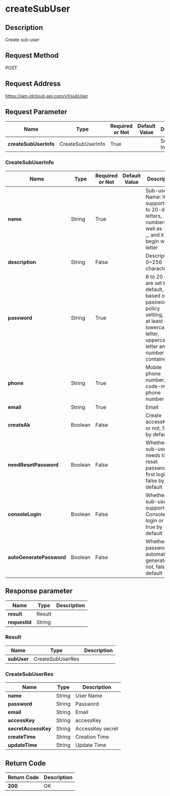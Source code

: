 # createSubUser


## Description
Create sub-user

## Request Method
POST

## Request Address
https://iam.jdcloud-api.com/v1/subUser


## Request Parameter
|Name|Type|Required or Not|Default Value|Description|
|---|---|---|---|---|
|**createSubUserInfo**|CreateSubUserInfo|True| |Sub-user Information|

### CreateSubUserInfo
|Name|Type|Required or Not|Default Value|Description|
|---|---|---|---|---|
|**name**|String|True| |Sub-user Name: It supports 4 to 20-digit letters, numbers as well as - and _, and it must begin with a letter|
|**description**|String|False| |Description, 0~256 characters|
|**password**|String|True| |8 to 20 digits are set by default, based on the password policy setting, and at least one lowercase letter, uppercase letter and number are contained|
|**phone**|String|True| |Mobile phone number, area code-mobile phone number|
|**email**|String|True| |Email|
|**createAk**|Boolean|False| |Create accessKey or not, false by default|
|**needResetPassword**|Boolean|False| |Whether the sub-user needs to reset password on first login, false by default|
|**consoleLogin**|Boolean|False| |Whether the sub-user supports Console login or not, true by default|
|**autoGeneratePassword**|Boolean|False| |Whether the password is automatically generated or not, false by default|

## Response parameter
|Name|Type|Description|
|---|---|---|
|**result**|Result| |
|**requestId**|String| |

### Result
|Name|Type|Description|
|---|---|---|
|**subUser**|CreateSubUserRes| |
### CreateSubUserRes
|Name|Type|Description|
|---|---|---|
|**name**|String|User Name|
|**password**|String|Password|
|**email**|String|Email|
|**accessKey**|String|accessKey|
|**secretAccessKey**|String|AccessKey secret|
|**createTime**|String|Creation Time|
|**updateTime**|String|Update Time|

## Return Code
|Return Code|Description|
|---|---|
|**200**|OK|
